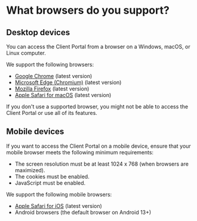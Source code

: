# What browsers do you support?

## Desktop devices <a href="#supported-browsers-for-desktop-devices" id="supported-browsers-for-desktop-devices"></a>

You can access the Client Portal from a browser on a Windows, macOS, or Linux computer.&#x20;

We support the following browsers:

* [Google Chrome](https://www.google.com/chrome/) (latest version)
* [Microsoft Edge (Chromium)](https://www.microsoft.com/en-us/edge?form=MA13FJ#2MxZCuF4JKRzb2zT.97) (latest version)
* [Mozilla Firefox](https://www.mozilla.org/en-US/firefox/new/) (latest version)
* [Apple Safari for macOS](https://www.apple.com/safari/) (latest version)

If you don't use a supported browser, you might not be able to access the Client Portal or use all of its features.&#x20;

## Mobile devices <a href="#supported-browsers-for-desktop-devices" id="supported-browsers-for-desktop-devices"></a>

If you want to access the Client Portal on a mobile device, ensure that your mobile browser meets the following minimum requirements:

* The screen resolution must be at least 1024 x 768 (when browsers are maximized).
* The cookies must be enabled.
* JavaScript must be enabled.

We support the following mobile browsers:

* [Apple Safari for iOS](https://www.apple.com/safari/) (latest version)
* Android browsers (the default browser on Android 13+)
